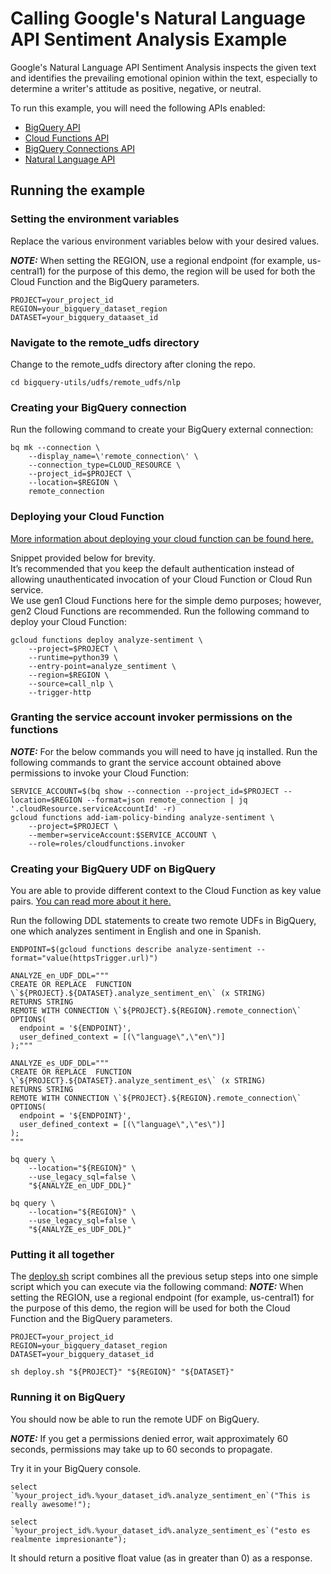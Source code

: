 # Calling Google's Natural Language API Sentiment Analysis Example 

Google's Natural Language API Sentiment Analysis inspects the given text and identifies the prevailing emotional opinion within the text, especially to determine a writer's attitude as positive, negative, or neutral.  

To run this example, you will need the following APIs enabled:
* [BigQuery API](https://cloud.google.com/bigquery/docs)
* [Cloud Functions API](https://cloud.google.com/functions/docs)
* [BigQuery Connections API](https://cloud.google.com/bigquery/docs/working-with-connections#enable_the_connection_service)
* [Natural Language API](https://cloud.google.com/natural-language/docs/setup#api)

## Running the example

### Setting the environment variables 

Replace the various environment variables below with your desired values.  

**_NOTE:_** When setting the REGION, use a regional endpoint (for example, us-central1) for the purpose of this demo, the region will be used for both the Cloud Function and the BigQuery parameters.

```
PROJECT=your_project_id
REGION=your_bigquery_dataset_region
DATASET=your_bigquery_dataaset_id
```

### Navigate to the remote_udfs directory
Change to the remote_udfs directory after cloning the repo. 
```
cd bigquery-utils/udfs/remote_udfs/nlp
```

### Creating your BigQuery connection 

Run the following command to create your BigQuery external connection:

```
bq mk --connection \
    --display_name=\'remote_connection\' \
    --connection_type=CLOUD_RESOURCE \
    --project_id=$PROJECT \
    --location=$REGION \
    remote_connection
```

### Deploying your Cloud Function

[More information about deploying your cloud function can be found here.](https://cloud.google.com/functions/docs/deploy)

Snippet provided below for brevity.  
It’s recommended that you keep the default authentication instead of allowing unauthenticated invocation of your Cloud Function or Cloud Run service.  
We use gen1 Cloud Functions here for the simple demo purposes; however, gen2 Cloud Functions are recommended. 
Run the following command to deploy your Cloud Function:
```
gcloud functions deploy analyze-sentiment \
    --project=$PROJECT \
    --runtime=python39 \
    --entry-point=analyze_sentiment \
    --region=$REGION \
    --source=call_nlp \
    --trigger-http
```

### Granting the service account invoker permissions on the functions


**_NOTE:_** For the below commands you will need to have jq installed. 
Run the following commands to grant the service account obtained above permissions to invoke your Cloud Function:

```
SERVICE_ACCOUNT=$(bq show --connection --project_id=$PROJECT --location=$REGION --format=json remote_connection | jq '.cloudResource.serviceAccountId' -r)
gcloud functions add-iam-policy-binding analyze-sentiment \
    --project=$PROJECT \
    --member=serviceAccount:$SERVICE_ACCOUNT \
    --role=roles/cloudfunctions.invoker
```

### Creating your BigQuery UDF on BigQuery

You are able to provide different context to the Cloud Function as key value pairs.
[You can read more about it here.](https://cloud.google.com/bigquery/docs/reference/standard-sql/remote-functions#providing_user_defined_context)

Run the following DDL statements to create two remote UDFs in BigQuery, one which analyzes sentiment in English and one in Spanish.

```
ENDPOINT=$(gcloud functions describe analyze-sentiment --format="value(httpsTrigger.url)")

ANALYZE_en_UDF_DDL="""
CREATE OR REPLACE  FUNCTION \`${PROJECT}.${DATASET}.analyze_sentiment_en\` (x STRING)
RETURNS STRING
REMOTE WITH CONNECTION \`${PROJECT}.${REGION}.remote_connection\`
OPTIONS(
  endpoint = '${ENDPOINT}',
  user_defined_context = [(\"language\",\"en\")]
);"""

ANALYZE_es_UDF_DDL="""
CREATE OR REPLACE  FUNCTION \`${PROJECT}.${DATASET}.analyze_sentiment_es\` (x STRING)
RETURNS STRING
REMOTE WITH CONNECTION \`${PROJECT}.${REGION}.remote_connection\`
OPTIONS(
  endpoint = '${ENDPOINT}',
  user_defined_context = [(\"language\",\"es\")]
);
"""

bq query \
    --location="${REGION}" \
    --use_legacy_sql=false \
    "${ANALYZE_en_UDF_DDL}"
    
bq query \
    --location="${REGION}" \
    --use_legacy_sql=false \
    "${ANALYZE_es_UDF_DDL}"    
```

### Putting it all together

The [deploy.sh](/udfs/remote_udfs/nlp/deploy.sh) script combines all the previous setup steps into one simple script which you can execute via the following command: 
**_NOTE:_** When setting the REGION, use a regional endpoint (for example, us-central1) for the purpose of this demo, the region will be used for both the Cloud Function and the BigQuery parameters.

```
PROJECT=your_project_id
REGION=your_bigquery_dataset_region
DATASET=your_bigquery_dataset_id

sh deploy.sh "${PROJECT}" "${REGION}" "${DATASET}"
```

### Running it on BigQuery
You should now be able to run the remote UDF on BigQuery.

**_NOTE:_** If you get a permissions denied error, wait approximately 60 seconds, permissions may take up to 60 seconds to propagate. 

Try it in your BigQuery console. 
```
select `%your_project_id%.%your_dataset_id%.analyze_sentiment_en`("This is really awesome!");

select `%your_project_id%.%your_dataset_id%.analyze_sentiment_es`("esto es realmente impresionante");
```

It should return a positive float value (as in greater than 0) as a response.
